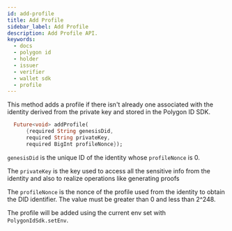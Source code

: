 ```yaml
---
id: add-profile
title: Add Profile
sidebar_label: Add Profile
description: Add Profile API.
keywords:
  - docs
  - polygon id
  - holder
  - issuer
  - verifier
  - wallet sdk
  - profile
---
```


This method adds a profile if there isn't already one associated with the identity derived from the private key and stored in the Polygon ID SDK.

```dart
  Future<void> addProfile(
      {required String genesisDid,
      required String privateKey,
      required BigInt profileNonce});
```

``genesisDid`` is the unique ID of the identity whose `profileNonce` is 0.

The `privateKey` is the key used to access all the sensitive info from the identity and also to realize operations like generating proofs

The `profileNonce` is the nonce of the profile used from the identity to obtain the DID identifier. The value must be greater than 0 and less than 2^248.

The profile will be added using the current env set with `PolygonIdSdk.setEnv`.